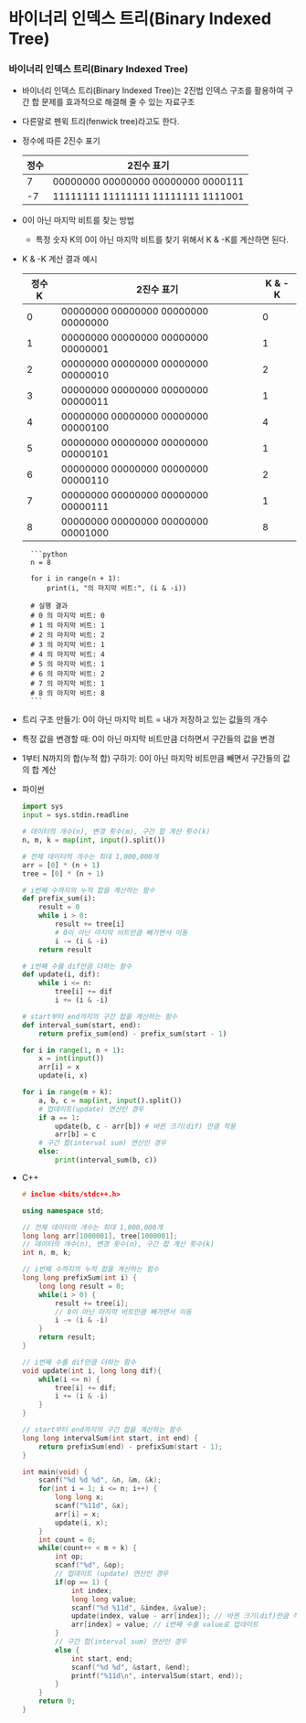 # 바이너리 인덱스 트리(Binary Indexed Tree)

### **바이너리 인덱스 트리(Binary Indexed Tree)**

- 바이너리 인덱스 트리(Binary Indexed Tree)는 2진법 인덱스 구조를 활용하여 구간 합 문제를 효과적으로 해결해 줄 수 있는 자료구조
- 다른말로 펜윅 트리(fenwick tree)라고도 한다.
- 정수에 따른 2진수 표기

    | 정수 | 2진수 표기 |
    | ---- | --------- |
    | 7 | 00000000 00000000 00000000 0000111 |
    | -7 | 11111111 11111111 11111111 1111001 |

- 0이 아닌 마지막 비트를 찾는 방법
    - 특정 숫자 K의 0이 아닌 마지막 비트를 찾기 위해서 K & -K를 계산하면 된다.
- K & -K 계산 결과 예시

    | 정수 K | 2진수 표기 | K & -K |
    | ------ | --------- | ------ |
    | 0 | 00000000 00000000 00000000 00000000 | 0 |
    | 1 | 00000000 00000000 00000000 00000001 | 1 |
    | 2 | 00000000 00000000 00000000 00000010 | 2 |
    | 3 | 00000000 00000000 00000000 00000011 | 1 |
    | 4 | 00000000 00000000 00000000 00000100 | 4 |
    | 5 | 00000000 00000000 00000000 00000101 | 1 |
    | 6 | 00000000 00000000 00000000 00000110 | 2 |
    | 7 | 00000000 00000000 00000000 00000111 | 1 |
    | 8 | 00000000 00000000 00000000 00001000 | 8 |

        ```python
        n = 8

        for i in range(n + 1):
            print(i, "의 마지막 비트:", (i & -i))
        
        # 실행 결과
        # 0 의 마지막 비트: 0
        # 1 의 마지막 비트: 1
        # 2 의 마지막 비트: 2
        # 3 의 마지막 비트: 1
        # 4 의 마지막 비트: 4
        # 5 의 마지막 비트: 1
        # 6 의 마지막 비트: 2
        # 7 의 마지막 비트: 1
        # 8 의 마지막 비트: 8
        ```

- 트리 구조 만들기: 0이 아닌 마지막 비트 = 내가 저장하고 있는 값들의 개수
- 특정 값을 변경할 때: 0이 아닌 마지막 비트만큼 더하면서 구간들의 값을 변경
- 1부터 N까지의 합(누적 합) 구하기: 0이 아닌 마지막 비트만큼 빼면서 구간들의 값의 합 계산
- 파이썬

    ```python
    import sys
    input = sys.stdin.readline

    # 데이터의 개수(n), 변경 횟수(m), 구간 합 계산 횟수(k)
    n, m, k = map(int, input().split())

    # 전체 데이터의 개수는 최대 1,000,000개
    arr = [0] * (n + 1)
    tree = [0] * (n + 1)

    # i번째 수까지의 누적 합을 계산하는 함수
    def prefix_sum(i):
        result = 0
        while i > 0:
            result += tree[i]
            # 0이 아닌 마지막 비트만큼 빼가면서 이동
            i -= (i & -i)
        return result
    
    # i번째 수를 dif만큼 더하는 함수
    def update(i, dif):
        while i <= n:
            tree[i] += dif
            i += (i & -i)
    
    # start부터 end까지의 구간 합을 계산하는 함수
    def interval_sum(start, end):
        return prefix_sum(end) - prefix_sum(start - 1)

    for i in range(1, n + 1):
        x = int(input())
        arr[i] = x
        update(i, x)

    for i in range(m + k):
        a, b, c = map(int, input().split())
        # 업데이트(update) 연산인 경우
        if a == 1:
            update(b, c - arr[b]) # 바뀐 크기(dif) 만큼 적용
            arr[b] = c
        # 구간 합(interval sum) 연산인 경우
        else:
            print(interval_sum(b, c))
    ```

- C++
    ```C++
    # inclue <bits/stdc++.h>

    using namespace std;

    // 전체 데이터의 개수는 최대 1,000,000개
    long long arr[1000001], tree[1000001];
    // 데이터의 개수(n), 변경 횟수(n), 구간 합 계산 횟수(k)
    int n, m, k;

    // i번째 수까지의 누적 합을 계산하는 함수
    long long prefixSum(int i) {
        long long result = 0;
        while(i > 0) {
            result += tree[i];
            // 0이 아닌 마지막 비트만큼 빼가면서 이동
            i -= (i & -i)
        }
        return result;
    }

    // i번째 수를 dif만큼 더하는 함수
    void update(int i, long long dif){
        while(i <= n) {
            tree[i] += dif;
            i += (i & -i)
        }
    }

    // start부터 end까지의 구간 합을 계산하는 함수
    long long intervalSum(int start, int end) {
        return prefixSum(end) - prefixSum(start - 1);
    }

    int main(void) {
        scanf("%d %d %d", &n, &m, &k);
        for(int i = 1; i <= n; i++) {
            long long x;
            scanf("%11d", &x);
            arr[i] = x;
            update(i, x);
        }
        int count = 0;
        while(count++ < m + k) {
            int op;
            scanf("%d", &op);
            // 업데이트 (update) 연산인 경우
            if(op == 1) {
                int index;
                long long value;
                scanf("%d %11d", &index, &value);
                update(index, value - arr[index]); // 바뀐 크기(dif)만큼 적용
                arr[index] = value; // i번째 수를 value로 업데이트
            }
            // 구간 합(interval sum) 연산인 경우
            else {
                int start, end;
                scanf("%d %d", &start, &end);
                printf("%11d\n", intervalSum(start, end));
            }
        }
        return 0;
    }
    ```